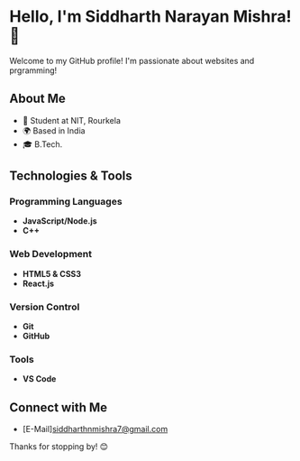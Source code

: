 # Hello, I'm Siddharth Narayan Mishra! 👋

Welcome to my GitHub profile! I'm passionate about websites and prgramming!

## About Me

- 💼 Student at NIT, Rourkela
- 🌍 Based in India
- 🎓 B.Tech.

## Technologies & Tools

### Programming Languages

- **JavaScript/Node.js**
- **C++**

### Web Development

- **HTML5 & CSS3**
- **React.js**

### Version Control

- **Git**
- **GitHub**

### Tools

- **VS Code**


## Connect with Me

- [E-Mail]siddharthnmishra7@gmail.com

Thanks for stopping by! 😊

